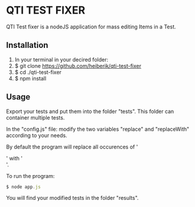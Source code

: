 # QTI TEST FIXER

QTI Test fixer is a nodeJS application for mass editing Items in a Test. 

## Installation

1. In your terminal in your decired folder:
2. $ git clone https://github.com/heiberik/qti-test-fixer
3. $ cd ./qti-test-fixer
4. $ npm install


## Usage 

Export your tests and put them into the folder "tests". This folder can container multiple tests. 

In the "config.js" file: modify the two variables "replace" and "replaceWith" according to your needs. 

By default the program will replace all occurences of '<div class="grid-row">' with '<div class="grid-row" translate="no">'.

To run the program:

```javascript
$ node app.js
```

You will find your modified tests in the folder "results". 
